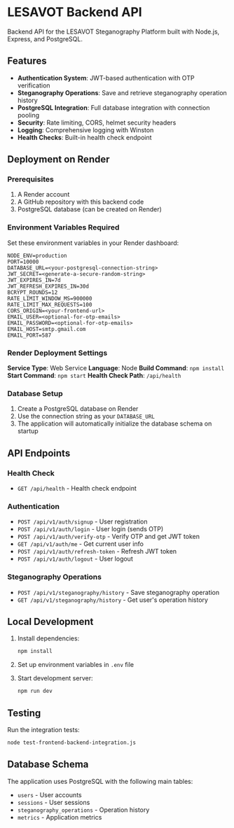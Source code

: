 # LESAVOT Backend API

Backend API for the LESAVOT Steganography Platform built with Node.js, Express, and PostgreSQL.

## Features

- **Authentication System**: JWT-based authentication with OTP verification
- **Steganography Operations**: Save and retrieve steganography operation history
- **PostgreSQL Integration**: Full database integration with connection pooling
- **Security**: Rate limiting, CORS, helmet security headers
- **Logging**: Comprehensive logging with Winston
- **Health Checks**: Built-in health check endpoint

## Deployment on Render

### Prerequisites

1. A Render account
2. A GitHub repository with this backend code
3. PostgreSQL database (can be created on Render)

### Environment Variables Required

Set these environment variables in your Render dashboard:

```
NODE_ENV=production
PORT=10000
DATABASE_URL=<your-postgresql-connection-string>
JWT_SECRET=<generate-a-secure-random-string>
JWT_EXPIRES_IN=7d
JWT_REFRESH_EXPIRES_IN=30d
BCRYPT_ROUNDS=12
RATE_LIMIT_WINDOW_MS=900000
RATE_LIMIT_MAX_REQUESTS=100
CORS_ORIGIN=<your-frontend-url>
EMAIL_USER=<optional-for-otp-emails>
EMAIL_PASSWORD=<optional-for-otp-emails>
EMAIL_HOST=smtp.gmail.com
EMAIL_PORT=587
```

### Render Deployment Settings

**Service Type**: Web Service
**Language**: Node
**Build Command**: `npm install`
**Start Command**: `npm start`
**Health Check Path**: `/api/health`

### Database Setup

1. Create a PostgreSQL database on Render
2. Use the connection string as your `DATABASE_URL`
3. The application will automatically initialize the database schema on startup

## API Endpoints

### Health Check
- `GET /api/health` - Health check endpoint

### Authentication
- `POST /api/v1/auth/signup` - User registration
- `POST /api/v1/auth/login` - User login (sends OTP)
- `POST /api/v1/auth/verify-otp` - Verify OTP and get JWT token
- `GET /api/v1/auth/me` - Get current user info
- `POST /api/v1/auth/refresh-token` - Refresh JWT token
- `POST /api/v1/auth/logout` - User logout

### Steganography Operations
- `POST /api/v1/steganography/history` - Save steganography operation
- `GET /api/v1/steganography/history` - Get user's operation history

## Local Development

1. Install dependencies:
   ```bash
   npm install
   ```

2. Set up environment variables in `.env` file

3. Start development server:
   ```bash
   npm run dev
   ```

## Testing

Run the integration tests:
```bash
node test-frontend-backend-integration.js
```

## Database Schema

The application uses PostgreSQL with the following main tables:
- `users` - User accounts
- `sessions` - User sessions
- `steganography_operations` - Operation history
- `metrics` - Application metrics
